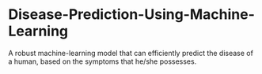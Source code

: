 # Disease-Prediction-Using-Machine-Learning
A robust machine-learning model that can efficiently predict the disease of a human, based on the symptoms that he/she possesses.
